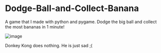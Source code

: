 # Dodge-Ball-and-Collect-Banana
A game that I made with python and pygame. Dodge the big ball and collect the most bananas in 1 minute!


![image](https://github.com/user-attachments/assets/52f134d5-ea55-4828-8bea-8db5af826754)

Donkey Kong does nothing. He is just sad ;(
